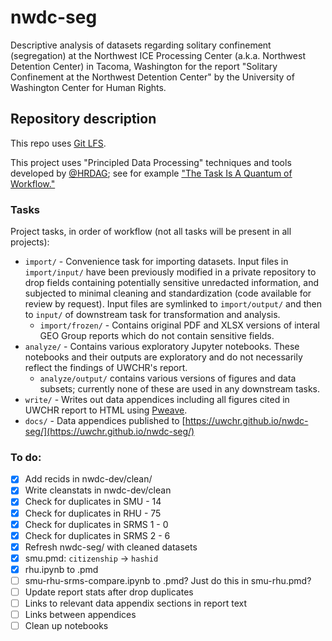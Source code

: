 # nwdc-seg

Descriptive analysis of datasets regarding solitary confinement (segregation) at the Northwest ICE Processing Center (a.k.a. Northwest Detention Center) in Tacoma, Washington for the report "Solitary Confinement at the Northwest Detention Center" by the University of Washington Center for Human Rights.

## Repository description

This repo uses [Git LFS](https://git-lfs.github.com/).

This project uses "Principled Data Processing" techniques and tools developed by [@HRDAG](https://github.com/HRDAG); see for example ["The Task Is A Quantum of Workflow."](https://hrdag.org/2016/06/14/the-task-is-a-quantum-of-workflow/)

### Tasks

Project tasks, in order of workflow (not all tasks will be present in all projects):

- `import/` - Convenience task for importing datasets. Input files in `import/input/` have been previously modified in a private repository to drop fields containing potentially sensitive unredacted information, and subjected to minimal cleaning and standardization (code available for review by request). Input files are symlinked to `import/output/` and then to `input/` of downstream task for transformation and analysis.
  - `import/frozen/` - Contains original PDF and XLSX versions of interal GEO Group reports which do not contain sensitive fields.
- `analyze/` - Contains various exploratory Jupyter notebooks. These notebooks and their outputs are exploratory and do not necessarily reflect the findings of UWCHR's report.
  - `analyze/output/` contains various versions of figures and data subsets; currently none of these are used in any downstream tasks.
- `write/` - Writes out data appendices including all figures cited in UWCHR report to HTML using [Pweave](http://mpastell.com/pweave/).
- `docs/` - Data appendices published to [https://uwchr.github.io/nwdc-seg/](https://uwchr.github.io/nwdc-seg/)

### To do:

- [x] Add recids in nwdc-dev/clean/
- [x] Write cleanstats in nwdc-dev/clean
- [x] Check for duplicates in SMU - 14
- [x] Check for duplicates in RHU - 75
- [x] Check for duplicates in SRMS 1 - 0
- [x] Check for duplicates in SRMS 2 - 6
- [x] Refresh nwdc-seg/ with cleaned datasets
- [x] smu.pmd: `citizenship` -> `hashid`
- [x] rhu.ipynb to .pmd
- [ ] smu-rhu-srms-compare.ipynb to .pmd? Just do this in smu-rhu.pmd?
- [ ] Update report stats after drop duplicates
- [ ] Links to relevant data appendix sections in report text 
- [ ] Links between appendices 
- [ ] Clean up notebooks
